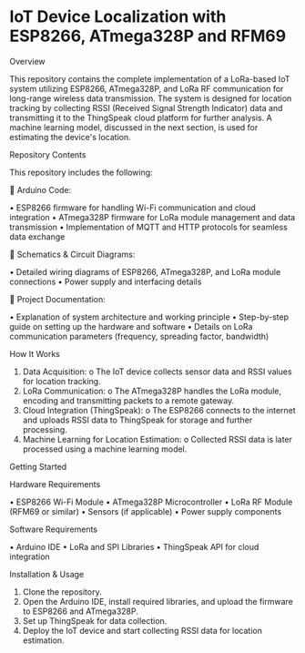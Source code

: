 # IoT Device Localization with ESP8266, ATmega328P and RFM69
Overview

This repository contains the complete implementation of a LoRa-based IoT system utilizing ESP8266, ATmega328P, and LoRa RF communication for long-range wireless data transmission. The system is designed for location tracking by collecting RSSI (Received Signal Strength Indicator) data and transmitting it to the ThingSpeak cloud platform for further analysis. A machine learning model, discussed in the next section, is used for estimating the device's location.

Repository Contents

This repository includes the following:

📌 Arduino Code:

  •	ESP8266 firmware for handling Wi-Fi communication and cloud integration
  •	ATmega328P firmware for LoRa module management and data transmission
  •	Implementation of MQTT and HTTP protocols for seamless data exchange

📌 Schematics & Circuit Diagrams:

  •	Detailed wiring diagrams of ESP8266, ATmega328P, and LoRa module connections
  •	Power supply and interfacing details

📌 Project Documentation:

  •	Explanation of system architecture and working principle
  •	Step-by-step guide on setting up the hardware and software
  •	Details on LoRa communication parameters (frequency, spreading factor, bandwidth)

How It Works

1.	Data Acquisition:
  o	The IoT device collects sensor data and RSSI values for location tracking.
2.	LoRa Communication:
  o	The ATmega328P handles the LoRa module, encoding and transmitting packets to a remote gateway.
3.	Cloud Integration (ThingSpeak):
  o	The ESP8266 connects to the internet and uploads RSSI data to ThingSpeak for storage and further processing.
4.	Machine Learning for Location Estimation:
  o	Collected RSSI data is later processed using a machine learning model.

Getting Started

Hardware Requirements

•	ESP8266 Wi-Fi Module
•	ATmega328P Microcontroller
•	LoRa RF Module (RFM69 or similar)
•	Sensors (if applicable)
•	Power supply components

Software Requirements

•	Arduino IDE
•	LoRa and SPI Libraries
•	ThingSpeak API for cloud integration

Installation & Usage

1.	Clone the repository.
2.	Open the Arduino IDE, install required libraries, and upload the firmware to ESP8266 and ATmega328P.
3.	Set up ThingSpeak for data collection.
4.	Deploy the IoT device and start collecting RSSI data for location estimation.
